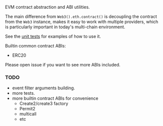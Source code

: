 EVM contract abstraction and ABI utilities.

The main difference from `Web3().eth.contract()` is decoupling the contract from the `Web3` instance, makes it easy to work with multiple providers, which is particularly important in today's multi-chain environment.

See the [unit tests](blob/main/eth_contract/test_contract.py) for examples of how to use it.

Builtin common contract ABIs:

* ERC20

Please open issue if you want to see more ABIs included.

### TODO

* event filter arguments building.
* more tests.
* more builtin contract ABIs for convenience
  * Create2/create3 factory
  * Permit2
  * multicall
  * etc
